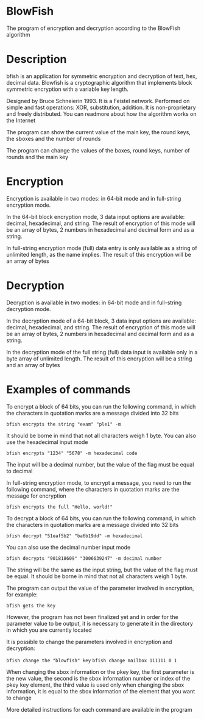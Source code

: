 # BlowFish
The program of encryption and decryption according to the BlowFish algorithm

# Description
bfish is an application for symmetric encryption and decryption of text, hex, decimal data. Blowfish is a cryptographic algorithm that implements block symmetric encryption with a variable key length. 
	
Designed by Bruce Schneierin 1993. It is a Feistel network. Performed on simple and fast operations: XOR, substitution, addition. It is non-proprietary and freely distributed. You can readmore about how the algorithm works on the Internet

The program can show the current value of the main key, the round keys, the sboxes and the number of rounds
 
The program can change the values of the boxes, round keys, number of rounds and the main key 

# Encryption
Encryption is available in two modes: in 64-bit mode and in full-string encryption mode.

In the 64-bit block encryption mode, 3 data input options are available: decimal, hexadecimal, and string. The result of encryption of this mode will be an array of bytes, 2 numbers in hexadecimal and decimal form and as a string.

In full-string encryption mode (full) data entry is only available as a string of unlimited length, as the name implies. The result of this encryption will be an array of bytes

# Decryption
Decryption is available in two modes: in 64-bit mode and in full-string decryption mode.

In the decryption mode of a 64-bit block, 3 data input options are available: decimal, hexadecimal, and string. The result of encryption of this mode will be an array of bytes, 2 numbers in hexadecimal and decimal form and as a string.

In the decryption mode of the full string (full) data input is available only in a byte array of unlimited length. The result of this encryption will be a string and an array of bytes

# Examples of commands
To encrypt a block of 64 bits, you can run the following command, in which the characters in quotation marks are a message divided into 32 bits

`bfish encrypts the string "exam" "ple1" -m`

It should be borne in mind that not all characters weigh 1 byte.
You can also use the hexadecimal input mode 

`bfish encrypts "1234" "5678" -m hexadecimal code`

The input will be a decimal number, but the value of the flag must be equal to decimal

In full-string encryption mode, to encrypt a message, you need to run the following command, where the characters in quotation marks are the message for encryption

`bfish encrypts the full "Hello, world!"`

To decrypt a block of 64 bits, you can run the following command, in which the characters in quotation marks are a message divided into 32 bits

`bfish decrypt "51eaf5b2" "ba6b19dd" -m hexadecimal`

You can also use the decimal number input mode 

`bfish decrypts "901818609" "3006639247" -m decimal number`

The string will be the same as the input string, but the value of the flag must be equal. It should be borne in mind that not all characters weigh 1 byte.

The program can output the value of the parameter involved in encryption, for example:

`bfish gets the key`

However, the program has not been finalized yet and in order for the parameter value to be output, it is necessary to generate it in the directory in which you are currently located

It is possible to change the parameters involved in encryption and decryption:

`bfish change the "blowfish" key`
`bfish change mailbox 111111 0 1` 

When changing the sbox information or the pkey key, the first parameter is the new value, the second is the sbox information number or index of the pkey key element, the third value is used only when changing the sbox information, it is equal to the sbox information of the element that you want to change 

More detailed instructions for each command are available in the program
